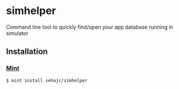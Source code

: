 # simhelper

Command line tool to quickly find/open your app database running in simulator

## Installation

### [Mint](https://github.com/yonaskolb/mint)
```
$ mint install sehajc/simhelper
```
